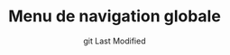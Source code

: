 ---
title: Menu de navigation globale
layout: "layouts/documentation.njk"
date: "git Last Modified"
eleventyNavigation:
  key: sitemenuFR
  title: Menu de navigation globale  — à venir
  locale: fr
  parent: basicFR
  order: 2
  url: null
  hideMain: true
translationKey: "sitemenu"
permalink: false
lastModified: true
---